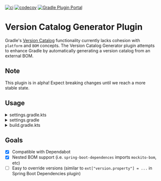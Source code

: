 [![ci](https://github.com/austinarbor/version-catalog-generator/actions/workflows/ci.yml/badge.svg)](https://github.com/austinarbor/version-catalog-generator/actions/workflows/ci.yml)
[![codecov](https://codecov.io/gh/austinarbor/version-catalog-generator/graph/badge.svg?token=IO5UCDD5A0)](https://codecov.io/gh/austinarbor/version-catalog-generator)
[![Gradle Plugin Portal](https://staging.shields.io/gradle-plugin-portal/v/dev.aga.gradle.version-catalog-generator?label=Gradle%20Plugin%20Portal)](https://plugins.gradle.org/plugin/dev.aga.gradle.version-catalog-generator)

# Version Catalog Generator Plugin

Gradle's [Version Catalog](https://docs.gradle.org/current/userguide/platforms.html) functionality currently lacks
cohesion
with `platform` and `BOM` concepts. The Version Catalog Generator plugin attempts to enhance Gradle by automatically
generating
a version catalog from an external BOM.

## Note

This plugin is in alpha! Expect breaking changes until we reach a more stable state.

## Usage
<details>
  <summary>settings.gradle.kts</summary>

```kotlin
import dev.aga.gradle.versioncatalogs.Generator.generate
import dev.aga.gradle.versioncatalogs.VersionCatalogGeneratorPluginExtension

plugins {
    id("dev.aga.gradle.version-catalog-generator") version("0.0.5-alpha")
}

dependencyResolutionManagement {
    repositories {
        mavenCentral() // must include repositories here for dependency resolution to work from settings
    }
    versionCatalogs {
        generate("springLibs") { // the name of the generated catalog
            from {
                toml {
                    libraryAlias = "spring-boot-dependencies" // required, alias of the library in the toml below
                    file = file("gradle/libs.versions.toml") // optional, only required if not using this value
                }
            }
            // use this instead if you just want to use direct dependency notation
            from("org.springframework.boot:spring-boot-dependencies:3.1.2")
            // you can optionally change the library alias generation behavior
            // by providing your own algorithms below. check the javadoc for more
            // information
            libraryAliasGenerator = {groupId, artifactId ->
                val prefix = aliasPrefixGenerator(groupId, artifactId)
                val suffix = aliasSuffixGenerator(prefix, groupId, artifactId)
                VersionCatalogGeneratorPluginExtension.DEFAULT_ALIAS_GENERATOR(prefix,suffix)
            }
            // for example if you prefer no prefix and camelCase library names you can do:
            aliasPrefixGenerator = VersionCatalogGeneratorPluginExtension.NO_ALIAS_PREFIX
            aliasSuffixGenerator = (prefix, group, name) -> {
                VersionCatalogGeneratorPluginExtension.caseChange(name, net.pearx.kasechange.CaseFormat.LOWER_HYPHEN, net.pearx.kasechange.CaseFormat.CAMEL)
            }
            // or use the convenience function
            libraryAliasGenerator = VersionCatalogPluginExtension.CAMEL_CASE_NAME_LIBRARY_ALIAS_GENERATOR
            
            // you can optionally change the version alias generation behavior by
            // providing your own algorithm below. check the javadoc for more 
            // information
            versionNameGenerator = VersionCatalogGeneratorPluginExtension.DEFAULT_VERSION_NAME_GENERATOR
        }
    }
}
```
</details>
<details>
    <summary>settings.gradle</summary>

```groovy
plugins {
    id('dev.aga.gradle.version-catalog-generator') version '0.0.5-alpha'
}

dependencyResolutionManagement {
    repositories {
        mavenCentral() // must include repositories here for dependency resolution to work from settings
    }
    versionCatalogs {
        generator.generate("jsonLibs") {
            it.from("com.fasterxml.jackson:jackson-bom:2.15.2")
            // you can optionally change the library alias generation behavior
            // by providing your own algorithms below. check the javadoc for more
            // information
            it.libraryAliasGenerator = { groupId, artifactId ->
                def prefix = aliasPrefixGenerator.invoke(groupId, artifactId)
                def suffix = aliasSuffixGenerator.invoke(prefix, groupId, artifactId)
                DEFAULT_ALIAS_GENERATOR.invoke(prefix,suffix)
            }
            // you can optionally change the version alias generation behavior by
            // providing your own algorithm below. check the javadoc for more 
            // information
            it.versionNameGenerator = it.DEFAULT_VERSION_NAME_GENERATOR
        }
    }
}
```
</details>
<details>
    <summary>build.gradle.kts</summary>

```kotlin
// add your dependencies from the generated catalog
dependencies {
    implementation(springLibs.boot.spring.boot.starter.jdbc)
}
```
</details>

## Goals

- [x] Compatible with Dependabot
- [x] Nested BOM support (i.e. `spring-boot-dependences` imports `mockito-bom`, etc)
- [ ] Easy to override versions (similar to `ext["version.property"] = ...` in Spring Boot Dependencies plugin)
